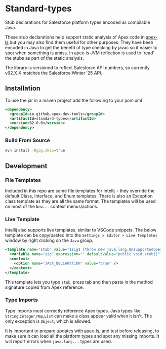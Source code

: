 # Standard-types

Stub declarations for Salesforce platform types encoded as compilable Java.

These stub declarations help support static analysis of Apex code in [apex-ls](https://github.com/apex-dev-tools/apex-ls) but you may also find them useful for other purposes. They have been encoded in Java to get the benefit of type checking by javac so it easier to spot when something is amiss. In apex-ls JVM reflection is used to 'read' the stubs as part of the static analysis.

The library is versioned to reflect Salesforce API numbers, so currently v62.X.X matches the Salesforce Winter '25 API.

## Installation

To use the jar in a maven project add the following to your pom.xml

```xml
<dependency>
  <groupId>io.github.apex-dev-tools</groupId>
  <artifactId>standard-types</artifactId>
  <version>62.0.0</version>
</dependency>
```

### Build From Source

```sh
mvn install -Dgpg.skip=true
```

## Development

### File Templates

Included in this repo are some file templates for Intellij - they override the default Class, Interface, and Enum templates. There is also an Exception class template as they are all the same format. The templates will be used on most of the `New...` context menus/actions.

### Live Template

Intellij also supports live templates, similar to VSCode snippets. The below template can be copy/pasted into the `Settings > Editor > Live Templates` window by right clicking on the `Java` group.

```xml
<template name="stub" value="$sig$ {throw new java.lang.UnsupportedOperationException();}" description="Creates a stub method for given signature" toReformat="false" toShortenFQNames="true">
  <variable name="sig" expression="" defaultValue="public void stub()" alwaysStopAt="true" />
  <context>
    <option name="JAVA_DECLARATION" value="true" />
  </context>
</template>
```

This template lets you type `stub`, press tab and then paste in the method signature copied from Apex reference.

### Type Imports

Type imports must correctly reference Apex types. Java types like `String`,`Integer`,`Map`,`List` can make a class appear valid when it isn't. The only exception is `Object`, which is allowed.

It is important to prepare updates with [apex-ls](https://github.com/apex-dev-tools/apex-ls), and test before releasing, to make sure it can load all the platform types and spot any missing imports. It will report errors when `java.lang...` types are used.
